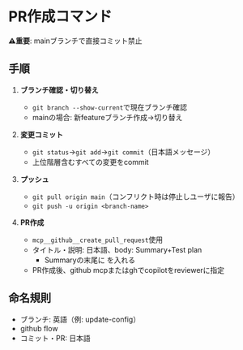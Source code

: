 # PR作成コマンド

**⚠️重要**: mainブランチで直接コミット禁止

## 手順
1. **ブランチ確認・切り替え**
   - `git branch --show-current`で現在ブランチ確認
   - mainの場合: 新featureブランチ作成→切り替え

2. **変更コミット**
   - `git status`→`git add`→`git commit`（日本語メッセージ）
   - 上位階層含むすべての変更をcommit

3. **プッシュ**
   - `git pull origin main`（コンフリクト時は停止しユーザに報告）
   - `git push -u origin <branch-name>`

4. **PR作成**
   - `mcp__github__create_pull_request`使用
   - タイトル・説明: 日本語、body: Summary+Test plan
      - Summaryの末尾に <!-- I want to review in Japanese. --> を入れる
   - PR作成後、github mcpまたはghでcopilotをreviewerに指定

## 命名規則
- ブランチ: 英語（例: update-config）
- github flow
- コミット・PR: 日本語
